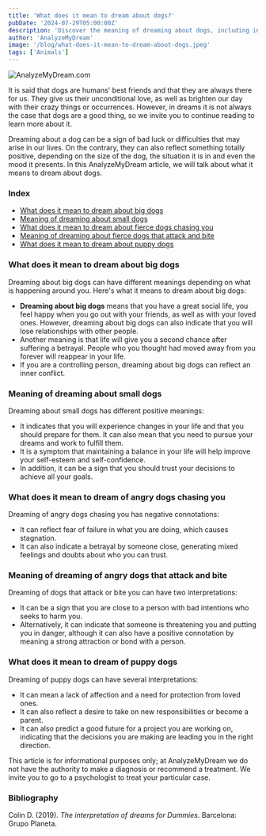```yaml
---
title: 'What does it mean to dream about dogs?'
pubDate: '2024-07-29T05:00:00Z'
description: 'Discover the meaning of dreaming about dogs, including interpretations about big, small, wild dogs, puppies, and more.'
author: 'AnalyzeMyDream'
image: '/blog/what-does-it-mean-to-dream-about-dogs.jpeg'
tags: ['Animals']
---
```


![AnalyzeMyDream.com](/blog/what-does-it-mean-to-dream-about-dogs.jpeg)

It is said that dogs are humans' best friends and that they are always there for us. They give us their unconditional love, as well as brighten our day with their crazy things or occurrences. However, in dreams it is not always the case that dogs are a good thing, so we invite you to continue reading to learn more about it.

Dreaming about a dog can be a sign of bad luck or difficulties that may arise in our lives. On the contrary, they can also reflect something totally positive, depending on the size of the dog, the situation it is in and even the mood it presents. In this AnalyzeMyDream article, we will talk about what it means to dream about dogs.

### Index

- [What does it mean to dream about big dogs](#what-does-it-mean-to-dream-about-big-dogs)
- [Meaning of dreaming about small dogs](#meaning-of-dreaming-about-small-dogs)
- [What does it mean to dream about fierce dogs chasing you](#what-does-it-mean-to-dream-about-fierce-dogs-chasing-you)
- [Meaning of dreaming about fierce dogs that attack and bite](#meaning-of-dreaming-about-fierce-dogs-that-attack-and-bite)
- [What does it mean to dream about puppy dogs](#what-does-it-mean-to-dream-about-puppy-dogs)

### What does it mean to dream about big dogs

Dreaming about big dogs can have different meanings depending on what is happening around you. Here's what it means to dream about big dogs:

- **Dreaming about big dogs** means that you have a great social life, you feel happy when you go out with your friends, as well as with your loved ones. However, dreaming about big dogs can also indicate that you will lose relationships with other people.
- Another meaning is that life will give you a second chance after suffering a betrayal. People who you thought had moved away from you forever will reappear in your life.
- If you are a controlling person, dreaming about big dogs can reflect an inner conflict.

### Meaning of dreaming about small dogs

Dreaming about small dogs has different positive meanings:

- It indicates that you will experience changes in your life and that you should prepare for them. It can also mean that you need to pursue your dreams and work to fulfill them.
- It is a symptom that maintaining a balance in your life will help improve your self-esteem and self-confidence.
- In addition, it can be a sign that you should trust your decisions to achieve all your goals.

### What does it mean to dream of angry dogs chasing you

Dreaming of angry dogs chasing you has negative connotations:

- It can reflect fear of failure in what you are doing, which causes stagnation.
- It can also indicate a betrayal by someone close, generating mixed feelings and doubts about who you can trust.

### Meaning of dreaming of angry dogs that attack and bite

Dreaming of dogs that attack or bite you can have two interpretations:

- It can be a sign that you are close to a person with bad intentions who seeks to harm you.
- Alternatively, it can indicate that someone is threatening you and putting you in danger, although it can also have a positive connotation by meaning a strong attraction or bond with a person.

### What does it mean to dream of puppy dogs

Dreaming of puppy dogs can have several interpretations:

- It can mean a lack of affection and a need for protection from loved ones.
- It can also reflect a desire to take on new responsibilities or become a parent.
- It can also predict a good future for a project you are working on, indicating that the decisions you are making are leading you in the right direction.

This article is for informational purposes only; at AnalyzeMyDream we do not have the authority to make a diagnosis or recommend a treatment. We invite you to go to a psychologist to treat your particular case.

### Bibliography

Colin D. (2019). *The interpretation of dreams for Dummies*. Barcelona: Grupo Planeta.